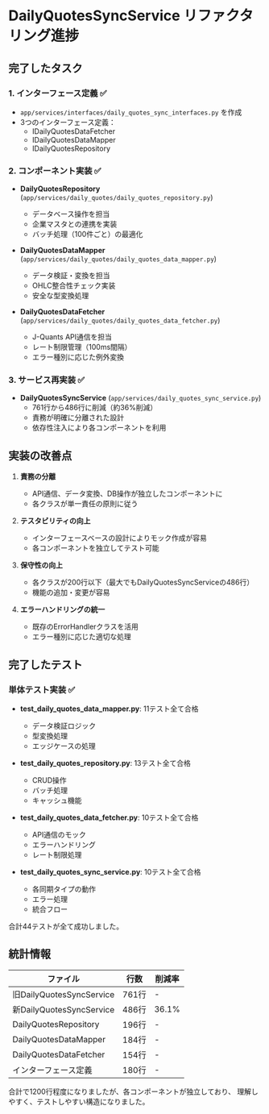 # DailyQuotesSyncService リファクタリング進捗

## 完了したタスク

### 1. インターフェース定義 ✅
- `app/services/interfaces/daily_quotes_sync_interfaces.py` を作成
- 3つのインターフェース定義：
  - IDailyQuotesDataFetcher
  - IDailyQuotesDataMapper
  - IDailyQuotesRepository

### 2. コンポーネント実装 ✅
- **DailyQuotesRepository** (`app/services/daily_quotes/daily_quotes_repository.py`)
  - データベース操作を担当
  - 企業マスタとの連携を実装
  - バッチ処理（100件ごと）の最適化
  
- **DailyQuotesDataMapper** (`app/services/daily_quotes/daily_quotes_data_mapper.py`)
  - データ検証・変換を担当
  - OHLC整合性チェック実装
  - 安全な型変換処理
  
- **DailyQuotesDataFetcher** (`app/services/daily_quotes/daily_quotes_data_fetcher.py`)
  - J-Quants API通信を担当
  - レート制限管理（100ms間隔）
  - エラー種別に応じた例外変換

### 3. サービス再実装 ✅
- **DailyQuotesSyncService** (`app/services/daily_quotes_sync_service.py`)
  - 761行から486行に削減（約36%削減）
  - 責務が明確に分離された設計
  - 依存性注入により各コンポーネントを利用

## 実装の改善点

1. **責務の分離**
   - API通信、データ変換、DB操作が独立したコンポーネントに
   - 各クラスが単一責任の原則に従う

2. **テスタビリティの向上**
   - インターフェースベースの設計によりモック作成が容易
   - 各コンポーネントを独立してテスト可能

3. **保守性の向上**
   - 各クラスが200行以下（最大でもDailyQuotesSyncServiceの486行）
   - 機能の追加・変更が容易

4. **エラーハンドリングの統一**
   - 既存のErrorHandlerクラスを活用
   - エラー種別に応じた適切な処理

## 完了したテスト

### 単体テスト実装 ✅
- **test_daily_quotes_data_mapper.py**: 11テスト全て合格
  - データ検証ロジック
  - 型変換処理
  - エッジケースの処理
  
- **test_daily_quotes_repository.py**: 13テスト全て合格
  - CRUD操作
  - バッチ処理
  - キャッシュ機能
  
- **test_daily_quotes_data_fetcher.py**: 10テスト全て合格
  - API通信のモック
  - エラーハンドリング
  - レート制限処理
  
- **test_daily_quotes_sync_service.py**: 10テスト全て合格
  - 各同期タイプの動作
  - エラー処理
  - 統合フロー

合計44テストが全て成功しました。

## 統計情報

| ファイル | 行数 | 削減率 |
|---------|------|--------|
| 旧DailyQuotesSyncService | 761行 | - |
| 新DailyQuotesSyncService | 486行 | 36.1% |
| DailyQuotesRepository | 196行 | - |
| DailyQuotesDataMapper | 184行 | - |
| DailyQuotesDataFetcher | 154行 | - |
| インターフェース定義 | 180行 | - |

合計で1200行程度になりましたが、各コンポーネントが独立しており、
理解しやすく、テストしやすい構造になりました。